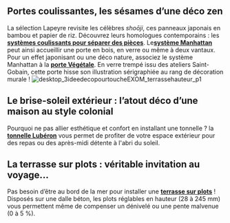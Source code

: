 ## Portes coulissantes, les sésames d’une déco zen
La sélection Lapeyre revisite les célèbres _shoōji_, ces panneaux japonais en bambou et papier de riz. Découvrez leurs homologues contemporains : les [**systèmes coulissants pour séparer des pièces**](http://www.lapeyre.fr/collection-parenthese-FPC2128270). Le[](/systeme-coulissant-manhattan-en-applique-pour-porte-en-bois-FPC2250240)**[système Manhattan](http://www.lapeyre.fr/portes-CCU0004/separations-pieces-CCN347190/systemes-coulissants-CCN0171)** peut ainsi accueillir une porte en bois, en verre ou même à deux vantaux. Pour un effet japonisant ou une déco nature, associez le système Manhattan à la **[porte Végétale](/porte-en-verre-vegetale-pour-systeme-manhattan-FPC2360740)**. En verre trempé issu des ateliers Saint-Gobain, cette porte hisse son illustration sérigraphiée au rang de décoration murale !
![desktop_3ideedecopourtoucheEXOM_terrassehauteur_p1](//statics.lapeyre.fr/img/contrib/2bdd4da30020e160/desktop_3ideedecopourtoucheEXOM_terrassehauteur_p1.jpg)
##
## Le brise-soleil extérieur : l’atout déco d’une maison au style colonial
Pourquoi ne pas allier esthétique et confort en installant une tonnelle ? la **[tonnelle Lubéron](http://www.lapeyre.fr/tonnelle-luberon-FPC2126570)** vous permet de profiter de votre espace extérieur pour des repas ou des après-midi détente à l'abri du soleil.
## La terrasse sur plots : véritable invitation au voyage...
Pas besoin d’être au bord de la mer pour installer une **[terrasse sur plots](http://www.lapeyre.fr/exterieur-jardin-CCU0008/terrasses-CCN0078/modules-terrasses-CCN0220)** ! Disposés sur une dalle béton, les plots réglables en hauteur (28 à 245 mm) vous permettent même de compenser un dénivelé ou une pente malvenue (0 à 5 %).
